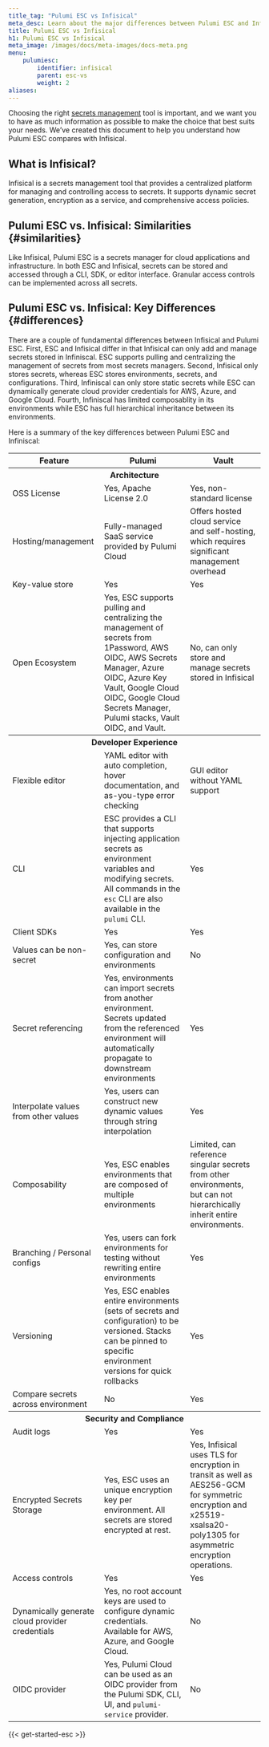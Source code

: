 ```yaml
---
title_tag: "Pulumi ESC vs Infisical"
meta_desc: Learn about the major differences between Pulumi ESC and Infisical.
title: Pulumi ESC vs Infisical
h1: Pulumi ESC vs Infisical
meta_image: /images/docs/meta-images/docs-meta.png
menu:
    pulumiesc:
        identifier: infisical
        parent: esc-vs
        weight: 2
aliases:
---
```


<style>
    main table {
        font-size: 0.94em;
    }

    main table th,
    main table td {
        width: 33.3%;
    }
</style>

Choosing the right [secrets management](/what-is/what-is-secrets-management/) tool is important, and we want you to have as much information as possible to make the choice that best suits your needs. We’ve created this document to help you understand how Pulumi ESC compares with Infisical.

## What is Infisical?

Infisical is a secrets management tool that provides a centralized platform for managing and controlling access to secrets. It supports dynamic secret generation, encryption as a service, and comprehensive access policies.

## Pulumi ESC vs. Infisical: Similarities {#similarities}

Like Infisical, Pulumi ESC is a secrets manager for cloud applications and infrastructure. In both ESC and Infisical, secrets can be stored and accessed through a CLI, SDK, or editor interface. Granular access controls can be implemented across all secrets.

## Pulumi ESC vs. Infisical: Key Differences {#differences}

There are a couple of fundamental differences between Infisical and Pulumi ESC. First, ESC and Infisical differ in that Infisical can only add and manage secrets stored in Infiniscal.  ESC supports pulling and centralizing the management of secrets from most secrets managers. Second, Infisical only stores secrets, whereas ESC stores environments, secrets, and configurations. Third, Infiniscal can only store static secrets while ESC can dynamically generate cloud provider credentials for AWS, Azure, and Google Cloud. Fourth, Infiniscal has limited composablity in its environments while ESC has full hierarchical inheritance between its environments.

Here is a summary of the key differences between Pulumi ESC and Infiniscal:

<table>
    <tr>
        <th>Feature</th>
        <th>Pulumi</th>
        <th>Vault</th>
    </tr>
    <tr>
        <th colspan=3>Architecture</th>
    </tr>
    <tr>
        <td>OSS License</td>
        <td>Yes, Apache License 2.0</td>
        <td>Yes, non-standard license</td>
    </tr>
    <tr>
        <td>Hosting/management</td>
        <td>Fully-managed SaaS service provided by Pulumi Cloud</td>
        <td>Offers hosted cloud service and self-hosting, which requires significant management overhead</td>
    </tr>
    <tr>
        <td>Key-value store</td>
        <td>Yes</td>
        <td>Yes</td>
    </tr>
    <tr>
        <td>Open Ecosystem</td>
        <td>Yes, ESC supports pulling and centralizing the management of secrets from 1Password, AWS OIDC, AWS Secrets Manager, Azure OIDC, Azure Key Vault, Google Cloud OIDC, Google Cloud Secrets Manager, Pulumi stacks, Vault OIDC, and Vault.</td>
        <td>No, can only store and manage secrets stored in Infisical</td>
    </tr>
    <tr>
        <th colspan=3>Developer Experience</th>
    </tr>
    <tr>
        <td>Flexible editor</td>
        <td>YAML editor with auto completion, hover documentation, and as-you-type error checking</td>
        <td>GUI editor without YAML support</td>
    </tr>
    <tr>
        <td>CLI</td>
        <td>ESC provides a CLI that supports injecting application secrets as environment variables and modifying secrets. All commands in the <code>esc</code> CLI are also available in the <code>pulumi</code> CLI.</td>
        <td>Yes</td>
    </tr>
    <tr>
        <td>Client SDKs</td>
        <td>Yes</td>
        <td>Yes</td>
    </tr>
    <tr>
        <td>Values can be non-secret</td>
        <td>Yes, can store configuration and environments</td>
        <td>No</td>
    </tr>
    <tr>
        <td>Secret referencing</td>
        <td>Yes, environments can import secrets from another environment. Secrets updated from the referenced environment will automatically propagate to downstream environments</td>
        <td>Yes</td>
    </tr>
    <tr>
        <td>Interpolate values from other values</td>
        <td>Yes, users can construct new dynamic values through string interpolation</td>
        <td>Yes</td>
    </tr>
    <tr>
        <td>Composability</td>
        <td>Yes, ESC enables environments that are composed of multiple environments</td>
        <td>Limited, can reference singular secrets from other environments, but can not hierarchically inherit entire environments.</td>
    </tr>
    <tr>
        <td>Branching / Personal configs</td>
        <td>Yes, users can fork environments for testing without rewriting entire environments</td>
        <td>Yes</td>
    </tr>
    <tr>
        <td>Versioning</td>
        <td>Yes, ESC enables entire environments (sets of secrets and configuration) to be versioned. Stacks can be pinned to specific environment versions for quick rollbacks</td>
        <td>Yes</td>
    </tr>
    <tr>
        <td>Compare secrets across environment</td>
        <td>No</td>
        <td>Yes</td>
    </tr>
    <tr>
        <th colspan=3>Security and Compliance</th>
    </tr>
    <tr>
        <td>Audit logs</td>
        <td>Yes</td>
        <td>Yes</td>
    </tr>
    <tr>
        <td>Encrypted Secrets Storage</td>
        <td>Yes, ESC uses an unique encryption key per environment. All secrets are stored encrypted at rest.</td>
        <td>Yes, Infisical uses TLS for encryption in transit as well as AES256-GCM for symmetric encryption and x25519-xsalsa20-poly1305 for asymmetric encryption operations.</td>
    </tr>
    <tr>
        <td>Access controls</td>
        <td>Yes</td>
        <td>Yes</td>
    </tr>
    <tr>
        <td>Dynamically generate cloud provider credentials</td>
        <td>Yes, no root account keys are used to configure dynamic credentials. Available for AWS, Azure, and Google Cloud.</td>
        <td>No</td>
    </tr>
    <tr>
        <td>OIDC provider</td>
        <td>Yes, Pulumi Cloud can be used as an OIDC provider from the Pulumi SDK, CLI, UI, and <code>pulumi-service</code> provider.</td>
        <td>No</td>
    </tr>
</table>

{{< get-started-esc >}}
